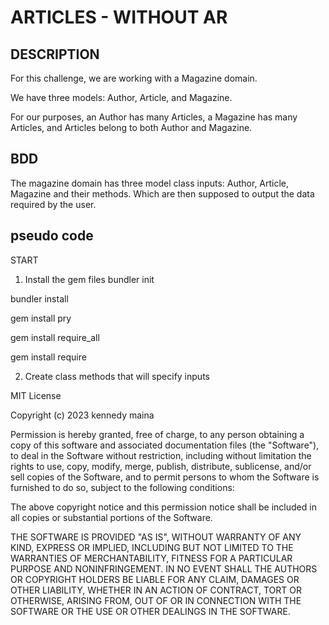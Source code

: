 # ARTICLES - WITHOUT AR
## DESCRIPTION

For this challenge, we are working with a Magazine domain.

We have three models: Author, Article, and Magazine.

For our purposes, an Author has many Articles, a Magazine has many Articles, and Articles belong to both Author and Magazine.

## BDD
The magazine domain has three model class inputs: Author, Article, Magazine and their methods. Which are then supposed to output the data required by the user.

## pseudo code
START
1. Install the gem files
bundler init

bundler install

gem install pry

gem install require_all

gem install require

2. Create class methods that will specify inputs



MIT License

Copyright (c) 2023 kennedy maina

Permission is hereby granted, free of charge, to any person obtaining a copy
of this software and associated documentation files (the "Software"), to deal
in the Software without restriction, including without limitation the rights
to use, copy, modify, merge, publish, distribute, sublicense, and/or sell
copies of the Software, and to permit persons to whom the Software is
furnished to do so, subject to the following conditions:

The above copyright notice and this permission notice shall be included in all
copies or substantial portions of the Software.

THE SOFTWARE IS PROVIDED "AS IS", WITHOUT WARRANTY OF ANY KIND, EXPRESS OR
IMPLIED, INCLUDING BUT NOT LIMITED TO THE WARRANTIES OF MERCHANTABILITY,
FITNESS FOR A PARTICULAR PURPOSE AND NONINFRINGEMENT. IN NO EVENT SHALL THE
AUTHORS OR COPYRIGHT HOLDERS BE LIABLE FOR ANY CLAIM, DAMAGES OR OTHER
LIABILITY, WHETHER IN AN ACTION OF CONTRACT, TORT OR OTHERWISE, ARISING FROM,
OUT OF OR IN CONNECTION WITH THE SOFTWARE OR THE USE OR OTHER DEALINGS IN THE
SOFTWARE.
